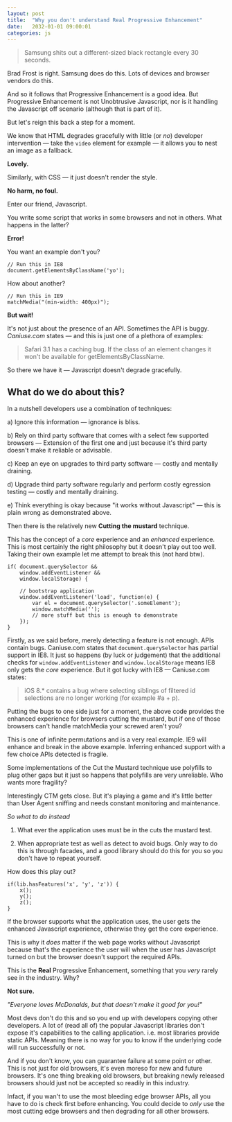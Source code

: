 ```yaml
---
layout: post
title:  "Why you don't understand Real Progressive Enhancement"
date:   2032-01-01 09:00:01
categories: js
---
```


> Samsung shits out a different-sized black rectangle every 30 seconds.

Brad Frost is right. Samsung does do this. Lots of devices and browser vendors do this.

And so it follows that Progressive Enhancement is a good idea. But Progressive Enhancement is not Unobtrusive Javascript, nor is it handling the Javascript off scenario (although that is part of it).

But let's reign this back a step for a moment.

We know that HTML degrades gracefully with little (or *no*) developer intervention &mdash; take the `video` element for example &mdash; it allows you to nest an image as a fallback.

**Lovely.**

Similarly, with CSS &mdash; it just doesn't render the style.

**No harm, no foul.**

Enter our friend, Javascript.

You write some script that works in some browsers and not in others. What happens in the latter?

**Error!**

You want an example don't you?

	// Run this in IE8
	document.getElementsByClassName('yo');

How about another?

	// Run this in IE9
	matchMedia("(min-width: 400px)");

**But wait!**

It's not just about the presence of an API. Sometimes the API is buggy. *Caniuse.com* states &mdash; and this is just one of a plethora of examples:

> Safari 3.1 has a caching bug. If the class of an element changes it won't be available for getElementsByClassName.

So there we have it &mdash; Javascript doesn't degrade gracefully.

## What do we do about this?

<!-- <div class="image">
	<img src="/assets/img/fingersinear.gif" alt="La la la" width="337" height="225">
</div>
 -->
In a nutshell developers use a combination of techniques:

a) Ignore this information &mdash; ignorance is bliss.

b) Rely on third party software that comes with a select few supported browsers &mdash; Extension of the first one and just because it's third party doesn't make it reliable or advisable.

c) Keep an eye on upgrades to third party software &mdash; costly and mentally draining.

d) Upgrade third party software regularly and perform costly egression testing &mdash; costly and mentally draining.

e) Think everything is okay because "it works without Javascript" &mdash; this is plain wrong as demonstrated above.

Then there is the relatively new **Cutting the mustard** technique.

This has the concept of a *core* experience and an *enhanced* experience. This is most certainly the right philosophy but it doesn't play out too well. Taking their own example let me attempt to break this (not hard btw).

	if(	document.querySelector &&
		window.addEventListener &&
		window.localStorage) {

		// bootstrap application
		window.addEventListener('load', function(e) {
			var el = document.querySelector('.someElement');
			window.matchMedia('');
			// more stuff but this is enough to demonstrate
		});
	}

Firstly, as we said before, merely detecting a feature is not enough. APIs contain bugs. Caniuse.com states that `document.querySelector` has partial support in IE8. It just so happens (by luck or judgement) that the additional checks for `window.addEventListener` and `window.localStorage` means IE8 only gets the *core* experience. But it got lucky with IE8 &mdash; Caniuse.com states:

> iOS 8.* contains a bug where selecting siblings of filtered id selections are no longer working (for example #a + p).

Putting the bugs to one side just for a moment, the above code provides the enhanced experience for browsers cutting the mustard, but if one of those browsers can't handle matchMedia your screwed aren't you?

This is one of infinite permutations and is a very real example. IE9 will enhance and break in the above example. Inferring enhanced support with a few choice APIs detected is fragile.

Some implementations of the Cut the Mustard technique use polyfills to plug other gaps but it just so happens that polyfills are very unreliable. Who wants more fragility?

Interestingly CTM gets close. But it's playing a game and it's little better than User Agent sniffing and needs constant monitoring and maintenance.

*So what to do instead*

1. What ever the application uses must be in the cuts the mustard test.

2. When appropriate test as well as detect to avoid bugs. Only way to do this is through facades, and a good library should do this for you so you don't have to repeat yourself.

How does this play out?

	if(lib.hasFeatures('x', 'y', 'z')) {
		x();
		y();
		z();
	}

If the browser supports what the application uses, the user gets the enhanced Javascript experience, otherwise they get the core experience.

This is why it *does* matter if the web page works without Javascript because that's the experience the user will when the user has Javascript turned on but the browser doesn't support the required APIs.

This is the **Real** Progressive Enhancement, something that you *very* rarely see in the industry. Why?

**Not sure.**

*"Everyone loves McDonalds, but that doesn't make it good for you!"*

Most devs don't do this and so you end up with developers copying other developers. A lot of (read all of) the popular Javascript libraries don't expose it's capabilities to the calling application. i.e. most libraries provide static APIs. Meaning there is no way for you to know if the underlying code will run successfully or not.

And if you don't know, you can guarantee failure at some point or other. This is not just for old browsers, it's even moreso for new and future browsers. It's one thing breaking old browsers, but breaking newly released browsers should just not be accepted so readily in this industry.

Infact, if you wan't to use the most bleeding edge browser APIs, all you have to do is check first before enhancing. You could decide to *only* use the most cutting edge browsers and then degrading for all other browsers.

<!--

*The problem of the web is actually the beauty of the web. Anyone with a browser and Internet connection can access your website.*

* Devs are fucking it all up by using static APIs

* Possible title: Progressive Enhancement the missing piece

* no op isn't good enough, its a black hole.

* You might want to do a catch all cuts the mustard test - no problem, just abstract a one off list into one function and call that

	function canRun() {
		return lib.hasFeatures('a', 'b', 'c', ...);
	}

	if(canRun()) {
		application.start();
	}

* This might mean because they handed off responsibility to a 3rd party library, a library that doesn't give you this capability.


* Cuts the Mustard
-->

